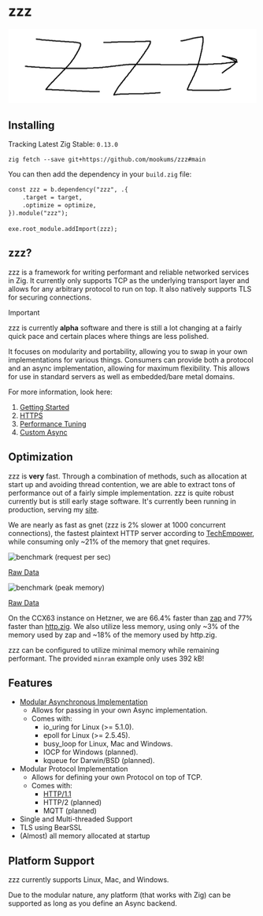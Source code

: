 # zzz
![zzz logo](./docs/img/zzz.png)


## Installing
Tracking Latest Zig Stable: `0.13.0`
```
zig fetch --save git+https://github.com/mookums/zzz#main
```

You can then add the dependency in your `build.zig` file:
```zig
const zzz = b.dependency("zzz", .{
    .target = target,
    .optimize = optimize,
}).module("zzz");

exe.root_module.addImport(zzz);
```

## zzz?
zzz is a framework for writing performant and reliable networked services in Zig. It currently only supports TCP as the underlying transport layer and allows for any arbitrary protocol to run on top. It also natively supports TLS for securing connections.


> [!IMPORTANT]
> zzz is currently **alpha** software and there is still a lot changing at a fairly quick pace and certain places where things are less polished.

It focuses on modularity and portability, allowing you to swap in your own implementations for various things. Consumers can provide both a protocol and an async implementation, allowing for maximum flexibility. This allows for use in standard servers as well as embedded/bare metal domains.

For more information, look here:
1. [Getting Started](./docs/getting_started.md)
2. [HTTPS](./docs/https.md)
3. [Performance Tuning](./docs/performance.md)
4. [Custom Async](https://muki.gg/post/modular-async)

## Optimization
zzz is **very** fast. Through a combination of methods, such as allocation at start up and avoiding thread contention, we are able to extract tons of performance out of a fairly simple implementation. zzz is quite robust currently but is still early stage software. It's currently been running in production, serving my [site](https://muki.gg).

We are nearly as fast as gnet (zzz is 2% slower at 1000 concurrent connections), the fastest plaintext HTTP server according to [TechEmpower](https://www.techempower.com/benchmarks/#hw=ph&test=plaintext&section=data-r22), while consuming only ~21% of the memory that gnet requires.

![benchmark (request per sec)](./docs/benchmark/req_per_sec_ccx63_24.png)

[Raw Data](./docs/benchmark/request_ccx63_24.csv)

![benchmark (peak memory)](./docs/benchmark/peak_memory_ccx63_24.png)

[Raw Data](./docs/benchmark/memory_ccx63_24.csv)

On the CCX63 instance on Hetzner, we are 66.4% faster than [zap](https://github.com/zigzap/zap) and 77% faster than [http.zig](https://github.com/karlseguin/http.zig). We also utilize less memory, using only ~3% of the memory used by zap and ~18% of the memory used by http.zig.

zzz can be configured to utilize minimal memory while remaining performant. The provided `minram` example only uses 392 kB!

## Features
- [Modular Asynchronous Implementation](https://muki.gg/post/modular-async)
    - Allows for passing in your own Async implementation.
    - Comes with:
        - io_uring for Linux (>= 5.1.0).
        - epoll for Linux (>= 2.5.45).
        - busy_loop for Linux, Mac and Windows.
        - IOCP for Windows (planned).
        - kqueue for Darwin/BSD (planned).
- Modular Protocol Implementation
    - Allows for defining your own Protocol on top of TCP.
    - Comes with:
        - [HTTP/1.1](https://github.com/mookums/zzz/blob/main/src/http)
        - HTTP/2 (planned)
        - MQTT (planned)
- Single and Multi-threaded Support
- TLS using BearSSL
- (Almost) all memory allocated at startup


## Platform Support
zzz currently supports Linux, Mac, and Windows.

Due to the modular nature, any platform (that works with Zig) can be supported as long as you define an Async backend.
